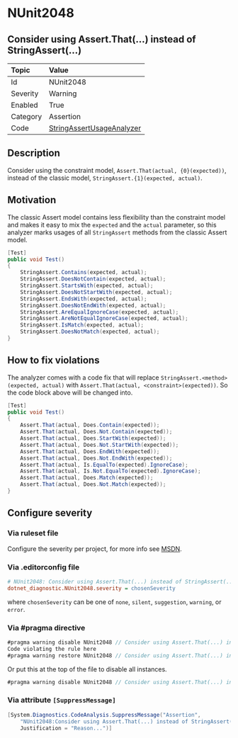 # NUnit2048

## Consider using Assert.That(...) instead of StringAssert(...)

| Topic    | Value
| :--      | :--
| Id       | NUnit2048
| Severity | Warning
| Enabled  | True
| Category | Assertion
| Code     | [StringAssertUsageAnalyzer](https://github.com/nunit/nunit.analyzers/blob/4.4.0/src/nunit.analyzers/StringAssertUsage/StringAssertUsageAnalyzer.cs)

## Description

Consider using the constraint model, `Assert.That(actual, {0}(expected))`, instead of the classic model,
`StringAssert.{1}(expected, actual)`.

## Motivation

The classic Assert model contains less flexibility than the constraint model and makes it easy to mix the `expected` and
the `actual` parameter, so this analyzer marks usages of all `StringAssert` methods from the classic Assert model.

```csharp
[Test]
public void Test()
{
    StringAssert.Contains(expected, actual);
    StringAssert.DoesNotContain(expected, actual);
    StringAssert.StartsWith(expected, actual);
    StringAssert.DoesNotStartWith(expected, actual);
    StringAssert.EndsWith(expected, actual);
    StringAssert.DoesNotEndWith(expected, actual);
    StringAssert.AreEqualIgnoreCase(expected, actual);
    StringAssert.AreNotEqualIgnoreCase(expected, actual);
    StringAssert.IsMatch(expected, actual);
    StringAssert.DoesNotMatch(expected, actual);
}
```

## How to fix violations

The analyzer comes with a code fix that will replace `StringAssert.<method>(expected, actual)` with
`Assert.That(actual, <constraint>(expected))`. So the code block above will be changed into.

```csharp
[Test]
public void Test()
{
    Assert.That(actual, Does.Contain(expected));
    Assert.That(actual, Does.Not.Contain(expected));
    Assert.That(actual, Does.StartWith(expected));
    Assert.That(actual, Does.Not.StartWith(expected));
    Assert.That(actual, Does.EndWith(expected));
    Assert.That(actual, Does.Not.EndWith(expected));
    Assert.That(actual, Is.EqualTo(expected).IgnoreCase);
    Assert.That(actual, Is.Not.EqualTo(expected).IgnoreCase);
    Assert.That(actual, Does.Match(expected));
    Assert.That(actual, Does.Not.Match(expected));
}
```

<!-- start generated config severity -->
## Configure severity

### Via ruleset file

Configure the severity per project, for more info see
[MSDN](https://learn.microsoft.com/en-us/visualstudio/code-quality/using-rule-sets-to-group-code-analysis-rules?view=vs-2022).

### Via .editorconfig file

```ini
# NUnit2048: Consider using Assert.That(...) instead of StringAssert(...)
dotnet_diagnostic.NUnit2048.severity = chosenSeverity
```

where `chosenSeverity` can be one of `none`, `silent`, `suggestion`, `warning`, or `error`.

### Via #pragma directive

```csharp
#pragma warning disable NUnit2048 // Consider using Assert.That(...) instead of StringAssert(...)
Code violating the rule here
#pragma warning restore NUnit2048 // Consider using Assert.That(...) instead of StringAssert(...)
```

Or put this at the top of the file to disable all instances.

```csharp
#pragma warning disable NUnit2048 // Consider using Assert.That(...) instead of StringAssert(...)
```

### Via attribute `[SuppressMessage]`

```csharp
[System.Diagnostics.CodeAnalysis.SuppressMessage("Assertion",
    "NUnit2048:Consider using Assert.That(...) instead of StringAssert(...)",
    Justification = "Reason...")]
```
<!-- end generated config severity -->
